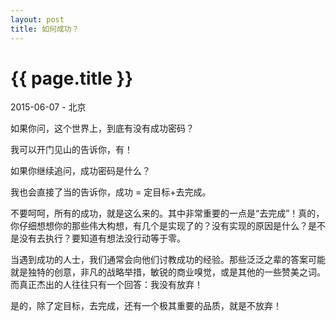 ```yaml
---
layout: post
title: 如何成功？
---
```


{{ page.title }}
================

<p class="meta">2015-06-07 - 北京</p>

如果你问，这个世界上，到底有没有成功密码？

我可以开门见山的告诉你，有！

如果你继续追问，成功密码是什么？

我也会直接了当的告诉你，成功 = 定目标+去完成。

不要呵呵，所有的成功，就是这么来的。其中非常重要的一点是“去完成”！真的，你仔细想想你的那些伟大构想，有几个是实现了的？没有实现的原因是什么？是不是没有去执行？要知道有想法没行动等于零。

当遇到成功的人士，我们通常会向他们讨教成功的经验。那些泛泛之辈的答案可能就是独特的创意，非凡的战略举措，敏锐的商业嗅觉，或是其他的一些赞美之词。而真正杰出的人往往只有一个回答：我没有放弃！

是的，除了定目标，去完成，还有一个极其重要的品质，就是不放弃！



